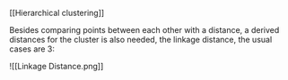 [[Hierarchical clustering]]

Besides comparing points between each other with a distance, a derived distances for the cluster is also needed, the linkage distance, the usual cases are 3:

![[Linkage Distance.png]]